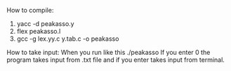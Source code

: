 How to compile:
1) yacc -d peakasso.y
2) flex peakasso.l
3) gcc -g lex.yy.c y.tab.c -o peakasso

How to take input:
When you run like this ./peakasso
If you enter 0 the program takes input from .txt file and if you enter takes input from terminal.
